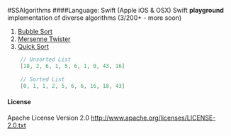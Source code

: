 #SSAlgorithms
####Language: Swift (Apple iOS & OSX)
Swift **playground** implementation of diverse algorithms (3/200+ - more soon)

1. [Bubble Sort](https://github.com/sschiau/SSAlgorithms-Swift/blob/master/SSAlgorithms-Swift.playground/section-1.swift#L23)
2. [Mersenne Twister](https://github.com/sschiau/SSAlgorithms-Swift/blob/master/SSAlgorithms-Swift-MersenneTwister.playground/section-1.swift)
3. [Quick Sort](https://github.com/sschiau/SSAlgorithms-Swift/blob/master/SSAlgorithms-Swift.playground/section-1.swift#L52)

```SWIFT
	// Unsorted List
	[18, 2, 6, 1, 5, 6, 1, 0, 43, 16]
	
	// Sorted List 
	[0, 1, 1, 2, 5, 6, 6, 16, 18, 43]
```

#### License
Apache License Version 2.0
http://www.apache.org/licenses/LICENSE-2.0.txt
